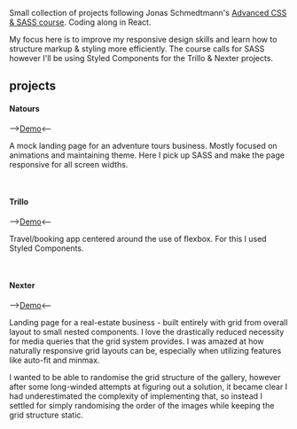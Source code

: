 Small collection of projects following Jonas Schmedtmann's [Advanced CSS & SASS course](https://www.udemy.com/course/advanced-css-and-sass/). Coding along in React.

My focus here is to improve my responsive design skills and learn how to structure markup & styling more efficiently. The course calls for SASS however I'll be using Styled Components for the Trillo & Nexter projects.

## projects

#### Natours

-->[Demo](https://stoic-morse-58a662.netlify.app/)<--

A mock landing page for an adventure tours business. Mostly focused on animations and maintaining theme. Here I pick up SASS and make the page responsive for all screen widths.

<br>

#### Trillo

-->[Demo](https://elated-yonath-53b36a.netlify.app/)<--

Travel/booking app centered around the use of flexbox. For this I used Styled Components.

<br>

#### Nexter

-->[Demo](https://amazing-jennings-5067f7.netlify.app/)<--

Landing page for a real-estate business - built entirely with grid from overall layout to
small nested components. I love the drastically reduced necessity for media queries that the grid system provides. I was amazed at how naturally responsive grid layouts can be, especially when utilizing features like auto-fit and minmax.

I wanted to be able to randomise the grid structure of the gallery, however after some long-winded attempts at figuring out a solution, it became clear I had underestimated the complexity of implementing that, so instead I settled for simply randomising the order of the images while keeping the grid structure static.
